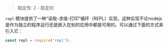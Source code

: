 
> 稳定性: 2 - 稳定的

`repl` 模块提供了一种“读取-求值-打印”循环（REPL）实现，这种实现不论nodejs是作为独立的程序运行还是嵌入在别的应用中都是可用的。可以通过下面的方式来引入它：

```js
const repl = require('repl');
```

